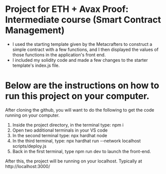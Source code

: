 #  Project for ETH + Avax Proof: Intermediate course (Smart Contract Management)

- I used the starting template given by the Metacrafters to construct a simple contract with a few functions, and I then displayed the values of those functions in the application's front end.
- I included my solidity code and made a few changes to the starter template's index.js file.

# Below are the instructions on how to run this project on your computer.

After cloning the github, you will want to do the following to get the code running on your computer.

1. Inside the project directory, in the terminal type: npm i
2. Open two additional terminals in your VS code
3. In the second terminal type: npx hardhat node
4. In the third terminal, type: npx hardhat run --network localhost scripts/deploy.js
5. Back in the first terminal, type npm run dev to launch the front-end.

After this, the project will be running on your localhost. 
Typically at http://localhost:3000/
